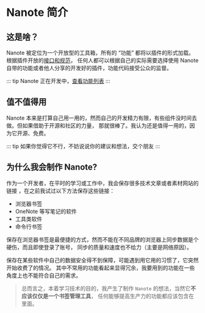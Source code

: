# Nanote 简介

## 这是啥？

Nanote 被定位为一个开放型的工具箱，所有的 “功能” 都将以插件的形式加载。根据插件开放的[接口和规范](../api/suggestion.md)，
任何人都可以根据自己的实际需要选择使用 Nanote 自带的功能或者他人分享的开发好的插件，功能代码接受公众的监督。

::: tip
Nanote 正在开发中，[查看功能列表](./goal.md)
:::

## 值不值得用
Nanote 本来是打算自己用一用的，然而自己的开发精力有限，有些组件没时间去做。但如果借助于开源和社区的力量，
那就很棒了。我认为还是值得一用的，因为它开源、免费。

::: tip
如果你觉得它不行，不妨说说你的建议和想法，交个朋友
:::

## 为什么我会制作 Nanote?

作为一个开发者，在平时的学习或工作中，我会保存很多技术文章或者素材网站的链接
，在之前我试过以下方法保存这些链接：
 - 浏览器书签
 - OneNote 等写笔记的软件
 - 工具类软件 
 - 命令行书签

保存在浏览器书签是最便捷的方式，然而不能在不同品牌的浏览器上同步数据是个硬伤，而且即使登录了账号，
同步的质量和速度也不给力（主要是网络原因）。

保存在某些软件中自己的数据安全得不到保障，可能遇到用它用的习惯了，它突然开始收费了的情况。
其中不常用的功能看起来显得冗余，我要用到的功能在一些角度上也不能符合自己的需求。

> 总而言之，本着学习技术的目的，我产生了制作 `Nanote` 的想法，当然它**不应该仅仅是一个书签管理工具**，
> 任何能够提高生产力的功能都应该包含在里面。

